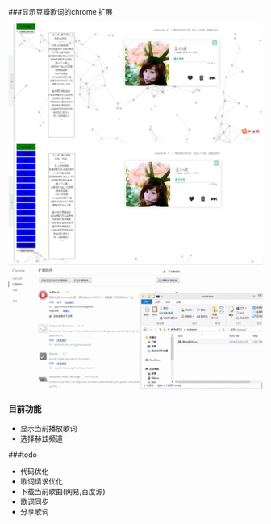 ###显示豆瓣歌词的chrome 扩展  
	
![home](img/home.png)  
![menu](img/menu.png)  
![yyy](img/yyy.gif)  

### 目前功能 
- 显示当前播放歌词
- 选择赫兹频道

###todo
- 代码优化  
- 歌词请求优化
- 下载当前歌曲(网易,百度源)
- 歌词同步  
- 分享歌词  

